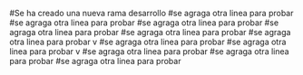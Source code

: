 #Se ha creado una nueva rama desarrollo
#se agraga otra linea para probar
#se agraga otra linea para probar
#se agraga otra linea para probar
#se agraga otra linea para probar
#se agraga otra linea para probar
#se agraga otra linea para probar
v
#se agraga otra linea para probar
#se agraga otra linea para probar
v
#se agraga otra linea para probar
#se agraga otra linea para probar
#se agraga otra linea para probar

